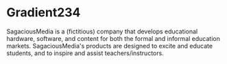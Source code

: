 # Gradient234
SagaciousMedia is a (fictitious) company that develops educational hardware, software, and content for both the formal and informal
education markets. SagaciousMedia's products are designed to excite and educate students, and to inspire and assist
teachers/instructors.
